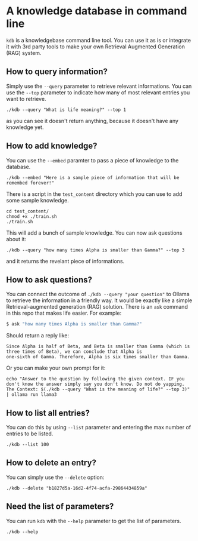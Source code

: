 # A knowledge database in command line
`kdb` is a knowledgebase command line tool. You can use it as is or integrate it with 3rd party tools to make your own Retrieval Augmented Generation (RAG) system.

## How to query information?
Simply use the `--query` parameter to retrieve relevant informations. You can use the `--top` parameter to indicate how many of most relevant entries you want to retrieve.
```
./kdb --query "What is life meaning?" --top 1
```
as you can see it doesn't return anything, because it doesn't have any knowledge yet.


## How to add knowledge?
You can use the `--embed` paramter to pass a piece of knowledge to the database.
```
./kdb --embed "Here is a sample piece of information that will be remembed forever!"
```
There is a script in the `test_content` directory which you can use to add some sample knowledge.
```
cd test_content/
chmod +x ./train.sh
./train.sh
```

This will add a bunch of sample knowledge. You can now ask questions about it:
```
./kdb --query "how many times Alpha is smaller than Gamma?" --top 3
```
and it returns the revelant piece of informations.

## How to ask questions?
You can connect the outcome of `./kdb --query "your question"` to Ollama to retrieve the information in a friendly way. It would be exactly like a simple Retrieval-augmented generation (RAG) solution. There is an `ask` command in this repo that makes life easier. For example:
```bash
$ ask "how many times Alpha is smaller than Gamma?"
```
Should return a reply like:
```
Since Alpha is half of Beta, and Beta is smaller than Gamma (which is three times of Beta), we can conclude that Alpha is
one-sixth of Gamma. Therefore, Alpha is six times smaller than Gamma.
```
Or you can make your own prompt for it:
```
echo "Answer to the question by following the given context. IF you don't know the answer simply say you don't know. Do not do yapping. The Context: $(./kdb --query "What is the meaning of life?" --top 3)" | ollama run llama3
```

## How to list all entries?
You can do this by using `--list` parameter and entering the max number of entries to be listed.
```
./kdb --list 100
```

## How to delete an entry?
You can simply use the `--delete` option:
```
./kdb --delete "b1827d5a-16d2-4f74-acfa-29864434859a"
```

## Need the list of parameters?
You can run `kdb` with the `--help` parameter to get the list of parameters.
```
./kdb --help
```